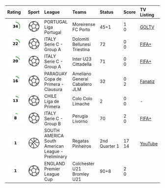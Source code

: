 | Rating                                                                                                                                 | Sport                                                                                                                | League                                               | Teams                             | Status        | Score    | TV Listing                                                  |
|:---------------------------------------------------------------------------------------------------------------------------------------|:---------------------------------------------------------------------------------------------------------------------|:-----------------------------------------------------|:----------------------------------|:--------------|:---------|:------------------------------------------------------------|
| <img src="https://raw.githubusercontent.com/BlakeDuncan25/Donut-SVG-Ratings/bac4e4a278175106499642192132b1786a9aec38/34.svg" alt="34"> | <img src="https://raw.githubusercontent.com/BlakeDuncan25/Donut-SVG-Ratings/master/soccer.png" alt="Soccer">         | PORTUGAL<br>Liga Portugal                            | Moreirense<br>FC Porto            | 45+1          | 1<br>0   | <a href="https://watch.fanatiz.com/calendar">GOLTV</a>      |
| <img src="https://raw.githubusercontent.com/BlakeDuncan25/Donut-SVG-Ratings/bac4e4a278175106499642192132b1786a9aec38/22.svg" alt="22"> | <img src="https://raw.githubusercontent.com/BlakeDuncan25/Donut-SVG-Ratings/master/soccer.png" alt="Soccer">         | ITALY<br>Serie C - Group A                           | Dolomiti Bellunesi<br>Triestina   | 72            | 0<br>0   | <a href="https://www.plus.fifa.com/en/">FIFA+</a>           |
| <img src="https://raw.githubusercontent.com/BlakeDuncan25/Donut-SVG-Ratings/bac4e4a278175106499642192132b1786a9aec38/20.svg" alt="20"> | <img src="https://raw.githubusercontent.com/BlakeDuncan25/Donut-SVG-Ratings/master/soccer.png" alt="Soccer">         | ITALY<br>Serie C - Group A                           | Inter U23<br>Cittadella           | 71            | 0<br>0   | <a href="https://www.plus.fifa.com/en/">FIFA+</a>           |
| <img src="https://raw.githubusercontent.com/BlakeDuncan25/Donut-SVG-Ratings/bac4e4a278175106499642192132b1786a9aec38/16.svg" alt="16"> | <img src="https://raw.githubusercontent.com/BlakeDuncan25/Donut-SVG-Ratings/master/soccer.png" alt="Soccer">         | PARAGUAY<br>Copa de Primera - Clausura               | Ameliano<br>General Caballero JLM | 32            | 0<br>2   | <a href="https://watch.fanatiz.com/channels">Fanatiz</a>    |
| <img src="https://raw.githubusercontent.com/BlakeDuncan25/Donut-SVG-Ratings/bac4e4a278175106499642192132b1786a9aec38/13.svg" alt="13"> | <img src="https://raw.githubusercontent.com/BlakeDuncan25/Donut-SVG-Ratings/master/soccer.png" alt="Soccer">         | CHILE<br>Liga de Primera                             | Colo Colo<br>Limache              | 2             | 0<br>0   | -                                                           |
| <img src="https://raw.githubusercontent.com/BlakeDuncan25/Donut-SVG-Ratings/bac4e4a278175106499642192132b1786a9aec38/8.svg" alt="8">   | <img src="https://raw.githubusercontent.com/BlakeDuncan25/Donut-SVG-Ratings/master/soccer.png" alt="Soccer">         | ITALY<br>Serie C - Group B                           | Perugia<br>Livorno                | 70            | 2<br>0   | <a href="https://www.plus.fifa.com/en/">FIFA+</a>           |
| <img src="https://raw.githubusercontent.com/BlakeDuncan25/Donut-SVG-Ratings/bac4e4a278175106499642192132b1786a9aec38/1.svg" alt="1">   | <img src="https://raw.githubusercontent.com/BlakeDuncan25/Donut-SVG-Ratings/master/basketball.png" alt="Basketball"> | SOUTH AMERICA<br>South American League - Preliminary | Regatas<br>Pinheiros              | 2nd Quarter 1 | 17<br>14 | <a href="https://www.youtube.com/@FIBA/streams">YouTube</a> |
| <img src="https://raw.githubusercontent.com/BlakeDuncan25/Donut-SVG-Ratings/bac4e4a278175106499642192132b1786a9aec38/1.svg" alt="1">   | <img src="https://raw.githubusercontent.com/BlakeDuncan25/Donut-SVG-Ratings/master/soccer.png" alt="Soccer">         | ENGLAND<br>Premier League Cup                        | Colchester U21<br>Bromley U21     | 90+8          | 2<br>0   | <a href="#N/A"></a>                                         |